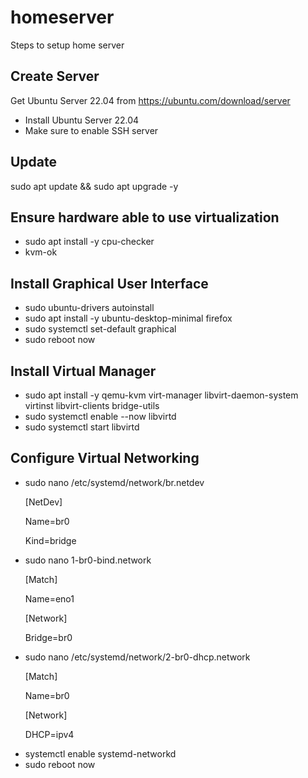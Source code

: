 # homeserver
Steps to setup home server

## Create Server

Get Ubuntu Server 22.04 from https://ubuntu.com/download/server

<ul>
  <li>Install Ubuntu Server 22.04
  <li>Make sure to enable SSH server
</ul>

## Update

sudo apt update && sudo apt upgrade -y

## Ensure hardware able to use virtualization

<ul>
  <li>sudo apt install -y cpu-checker
  <li>kvm-ok
</ul>

## Install Graphical User Interface

<ul>
  <li>sudo ubuntu-drivers autoinstall
  <li>sudo apt install -y ubuntu-desktop-minimal firefox
  <li>sudo systemctl set-default graphical
  <li>sudo reboot now
</ul>

## Install Virtual Manager

<ul>
  <li>sudo apt install -y qemu-kvm virt-manager libvirt-daemon-system virtinst libvirt-clients bridge-utils
  <li>sudo systemctl enable --now libvirtd
  <li>sudo systemctl start libvirtd
</ul>

## Configure Virtual Networking

<ul>
  <li>sudo nano /etc/systemd/network/br.netdev

  [NetDev]
  
  Name=br0

  Kind=bridge

  <li>sudo nano 1-br0-bind.network

  [Match]
  
  Name=eno1

  [Network]
  
  Bridge=br0

<li>sudo nano /etc/systemd/network/2-br0-dhcp.network

  [Match]
  
  Name=br0

  [Network]
  
  DHCP=ipv4

<li>systemctl enable systemd-networkd

<li>sudo reboot now
</ul>
